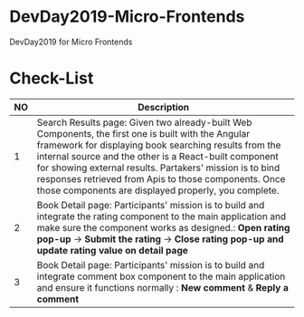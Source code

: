 # DevDay2019-Micro-Frontends
DevDay2019 for Micro Frontends

# Check-List
|NO|Description|
|--|--|
|1|Search Results page: Given two already-built Web Components, the first one is built with the Angular framework for displaying book searching results from the internal source and the other is a React-built component for showing external results. Partakers' mission is to bind responses retrieved from Apis to those components. Once those components are displayed properly, you complete.|
|2|Book Detail page: Participants' mission is to build and integrate the rating component to the main application and make sure the component works as designed.: **Open rating pop-up** -> **Submit the rating** -> **Close rating pop-up and update rating value on detail page**|
|3|Book Detail page: Participants' mission is to build and integrate comment box component to the main application and ensure it functions normally : **New comment** & **Reply a comment**|
